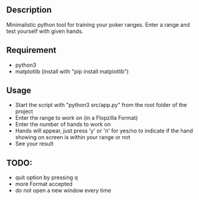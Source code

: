 ## Description
Minimalistic python tool for training your poker ranges. Enter a range and test yourself with given hands.

## Requirement
- python3
- matplotlib (install with "pip install matplotlib")

## Usage
- Start the script with "python3 src/app.py" from the root folder of the project 
- Enter the range to work on (in a Flopzilla Format)
- Enter the number of hands to work on
- Hands will appear, just press 'y' or 'n' for yes/no to indicate if the hand showing on screen is within your range or not
- See your result

## TODO:
- quit option by pressing q
- more Format accepted
- do not open a new window every time

